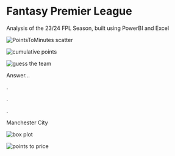 # Fantasy Premier League

Analysis of the 23/24 FPL Season, built using PowerBI and Excel

![PointsToMinutes scatter](https://github.com/user-attachments/assets/9834eb1d-0384-4213-b9e6-0588c723336f)

![cumulative points](https://github.com/user-attachments/assets/ce66e3b1-d663-4a47-83d3-d6cca25283f8)

![guess the team](https://github.com/user-attachments/assets/325cf11e-eeba-4141-a633-94d5e613dd92)

Answer...

.

.

.

Manchester City

![box plot](https://github.com/user-attachments/assets/d60d8056-46d2-4119-ae4e-506797122967)

![points to price](https://github.com/user-attachments/assets/cc0308bf-e8e6-46a5-b3e6-e444b002ccd4)


